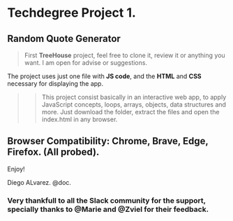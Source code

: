 # Techdegree Project 1.

## Random Quote Generator

> First **TreeHouse** project, feel free to clone it, review it or anything you want. I am open for advise or suggestions.

The project uses just one file with **JS code**, and the **HTML** and **CSS** necessary for displaying the app.

>> This project consist basically in an interactive web app, to apply JavaScript concepts, loops, arrays, objects, data structures and more.
>> Just download the folder, extract the files and open the index.html in any browser.

## Browser Compatibility: Chrome, Brave, Edge, Firefox. (All probed).


Enjoy!

Diego ALvarez. @doc.

### Very thankfull to all the Slack community for the support, specially thanks to @Marie and @Zviel for their feedback.
